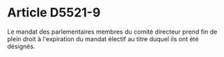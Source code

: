 # Article D5521-9

  
Le mandat des parlementaires membres du comité directeur prend fin de plein droit à l'expiration du mandat électif au titre duquel ils ont été désignés.